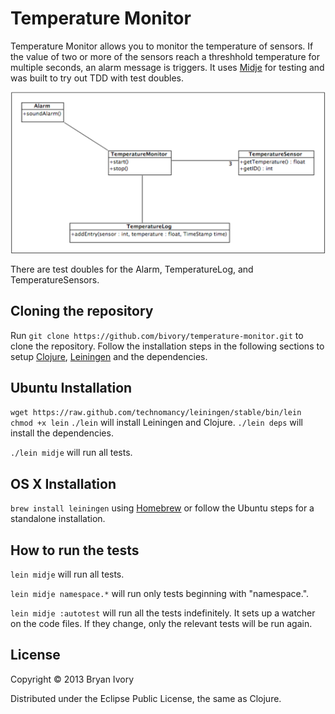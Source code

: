 # Temperature Monitor

Temperature Monitor allows you to monitor the temperature of sensors. If the value of two or more of the sensors reach a threshhold temperature for multiple seconds, an alarm message is triggers. It uses [Midje](https://github.com/marick/Midje/) for testing and was built to try out TDD with test doubles.

![Design](https://github.com/bivory/temperature-monitor/raw/master/public/design.png)

There are test doubles for the Alarm, TemperatureLog, and TemperatureSensors.

## Cloning the repository

Run `git clone https://github.com/bivory/temperature-monitor.git` to clone the repository. Follow the installation steps in the following sections to setup [Clojure](http://clojure.org/), [Leiningen](http://leiningen.org/) and the dependencies.

## Ubuntu Installation

`wget https://raw.github.com/technomancy/leiningen/stable/bin/lein`
`chmod +x lein`
`./lein` will install Leiningen and Clojure.
`./lein deps` will install the dependencies.

`./lein midje` will run all tests.

## OS X Installation

`brew install leiningen` using [Homebrew](http://brew.sh/) or follow the Ubuntu steps for a standalone installation.

## How to run the tests

`lein midje` will run all tests.

`lein midje namespace.*` will run only tests beginning with "namespace.".

`lein midje :autotest` will run all the tests indefinitely. It sets up a
watcher on the code files. If they change, only the relevant tests will be
run again.

## License

Copyright © 2013 Bryan Ivory

Distributed under the Eclipse Public License, the same as Clojure.
